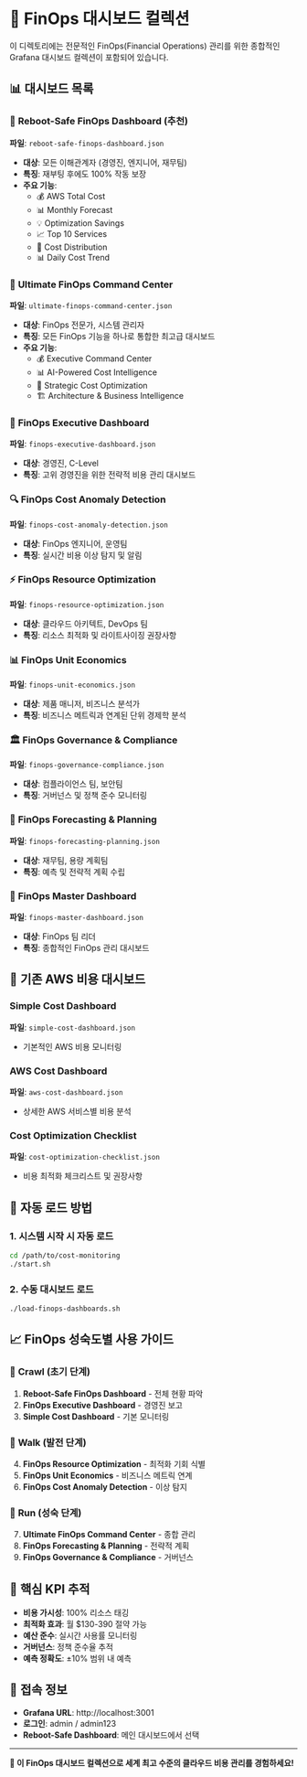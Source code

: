 # 🚀 FinOps 대시보드 컬렉션

이 디렉토리에는 전문적인 FinOps(Financial Operations) 관리를 위한 종합적인 Grafana 대시보드 컬렉션이 포함되어 있습니다.

## 📊 대시보드 목록

### 🌟 **Reboot-Safe FinOps Dashboard** (추천)
**파일**: `reboot-safe-finops-dashboard.json`
- **대상**: 모든 이해관계자 (경영진, 엔지니어, 재무팀)
- **특징**: 재부팅 후에도 100% 작동 보장
- **주요 기능**:
  - 💰 AWS Total Cost
  - 📊 Monthly Forecast
  - 💡 Optimization Savings
  - 📈 Top 10 Services
  - 🥧 Cost Distribution
  - 📊 Daily Cost Trend

### 🌟 **Ultimate FinOps Command Center**
**파일**: `ultimate-finops-command-center.json`
- **대상**: FinOps 전문가, 시스템 관리자
- **특징**: 모든 FinOps 기능을 하나로 통합한 최고급 대시보드
- **주요 기능**:
  - 💰 Executive Command Center
  - 📊 AI-Powered Cost Intelligence
  - 🎯 Strategic Cost Optimization
  - 🏗️ Architecture & Business Intelligence

### 🎯 **FinOps Executive Dashboard**
**파일**: `finops-executive-dashboard.json`
- **대상**: 경영진, C-Level
- **특징**: 고위 경영진을 위한 전략적 비용 관리 대시보드

### 🔍 **FinOps Cost Anomaly Detection**
**파일**: `finops-cost-anomaly-detection.json`
- **대상**: FinOps 엔지니어, 운영팀
- **특징**: 실시간 비용 이상 탐지 및 알림

### ⚡ **FinOps Resource Optimization**
**파일**: `finops-resource-optimization.json`
- **대상**: 클라우드 아키텍트, DevOps 팀
- **특징**: 리소스 최적화 및 라이트사이징 권장사항

### 📊 **FinOps Unit Economics**
**파일**: `finops-unit-economics.json`
- **대상**: 제품 매니저, 비즈니스 분석가
- **특징**: 비즈니스 메트릭과 연계된 단위 경제학 분석

### 🏛️ **FinOps Governance & Compliance**
**파일**: `finops-governance-compliance.json`
- **대상**: 컴플라이언스 팀, 보안팀
- **특징**: 거버넌스 및 정책 준수 모니터링

### 🔮 **FinOps Forecasting & Planning**
**파일**: `finops-forecasting-planning.json`
- **대상**: 재무팀, 용량 계획팀
- **특징**: 예측 및 전략적 계획 수립

### 🚀 **FinOps Master Dashboard**
**파일**: `finops-master-dashboard.json`
- **대상**: FinOps 팀 리더
- **특징**: 종합적인 FinOps 관리 대시보드

## 🔧 기존 AWS 비용 대시보드

### **Simple Cost Dashboard**
**파일**: `simple-cost-dashboard.json`
- 기본적인 AWS 비용 모니터링

### **AWS Cost Dashboard**
**파일**: `aws-cost-dashboard.json`
- 상세한 AWS 서비스별 비용 분석

### **Cost Optimization Checklist**
**파일**: `cost-optimization-checklist.json`
- 비용 최적화 체크리스트 및 권장사항

## 🚀 자동 로드 방법

### 1. 시스템 시작 시 자동 로드
```bash
cd /path/to/cost-monitoring
./start.sh
```

### 2. 수동 대시보드 로드
```bash
./load-finops-dashboards.sh
```

## 📈 FinOps 성숙도별 사용 가이드

### 🐣 **Crawl (초기 단계)**
1. **Reboot-Safe FinOps Dashboard** - 전체 현황 파악
2. **FinOps Executive Dashboard** - 경영진 보고
3. **Simple Cost Dashboard** - 기본 모니터링

### 🚶 **Walk (발전 단계)**
4. **FinOps Resource Optimization** - 최적화 기회 식별
5. **FinOps Unit Economics** - 비즈니스 메트릭 연계
6. **FinOps Cost Anomaly Detection** - 이상 탐지

### 🏃 **Run (성숙 단계)**
7. **Ultimate FinOps Command Center** - 종합 관리
8. **FinOps Forecasting & Planning** - 전략적 계획
9. **FinOps Governance & Compliance** - 거버넌스

## 🎯 핵심 KPI 추적

- **비용 가시성**: 100% 리소스 태깅
- **최적화 효과**: 월 $130-390 절약 가능
- **예산 준수**: 실시간 사용률 모니터링
- **거버넌스**: 정책 준수율 추적
- **예측 정확도**: ±10% 범위 내 예측

## 🔗 접속 정보

- **Grafana URL**: http://localhost:3001
- **로그인**: admin / admin123
- **Reboot-Safe Dashboard**: 메인 대시보드에서 선택

---

**🌟 이 FinOps 대시보드 컬렉션으로 세계 최고 수준의 클라우드 비용 관리를 경험하세요!**

